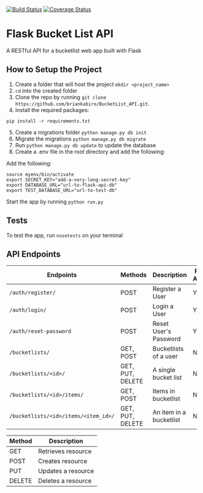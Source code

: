 [![Build Status](https://travis-ci.org/briankabiro/BucketList_API.svg?branch=develop)](https://travis-ci.org/briankabiro/BucketList_API)
[![Coverage Status](https://coveralls.io/repos/github/briankabiro/BucketList_API/badge.svg?branch=develop)](https://coveralls.io/github/briankabiro/BucketList_API?branch=develop)

# Flask Bucket List API

A RESTful API for a bucketlist web app built with Flask

## How to Setup the Project
1. Create a folder that will host the project ```mkdir <project_name>```
2. ```cd``` into the created folder
3. Clone the repo by running ```git clone https://github.com/briankabiro/BucketList_API.git```.
4. Install the required packages:
```
pip install -r requirements.txt
```
5. Create a migrations folder ```python manage.py db init```
6. Migrate the migrations ```python manage.py db migrate```
7. Run ```python manage.py db update``` to update the database
8. Create a .env file in the root directory and add the following:

Add the following:

    source myenv/bin/activate
    export SECRET_KEY="add-a-very-long-secret-key"
    export DATABASE_URL="url-to-flask-api-db"
    export TEST_DATABASE_URL="url-to-test-db"

Start the app by running ```python run.py```


## Tests
To test the app, run  ```nosetests``` on your terminal

## API Endpoints

| Endpoints | Methods | Description | Public Access |
| -------- | ------------- | --------- |--------------- |
| `/auth/register/` | POST  | Register a User | Yes |
|  `/auth/login/` | POST | Login a User | Yes |
| `/auth/reset-password` | POST | Reset User's Password | Yes |
| `/bucketlists/` | GET, POST | Bucketlists of a user | No |
| `/bucketlists/<id>/` | GET, PUT, DELETE | A single bucket list | No |
| `/bucketlists/<id>/items/` | GET, POST | Items in bucketlist | No |
| `/bucketlists/<id>/items/<item_id>/` | GET, PUT, DELETE| An item in a bucketlist | No |

| Method | Description |
|------- | ----------- |
| GET | Retrieves resource |
| POST | Creates resource |
| PUT | Updates a resource |
| DELETE | Deletes a resource |